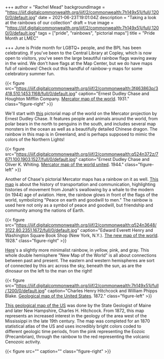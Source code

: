 +++
author = "Rachel Mead"
backgroundImage = "https://iiif.digitalcommonwealth.org/iiif/2/commonwealth:7h149x51j/full/,1200/0/default.jpg"
date = 2021-06-23T19:01:04Z
description = "Taking a look at the rainbows of our collection"
draft = true
image = "https://iiif.digitalcommonwealth.org/iiif/2/commonwealth:7h149x51j/full/,1200/0/default.jpg"
tags = ["pride", "rainbows", "pictorial maps"]
title = "Pride Month at LMEC"

+++
June is Pride month for LGBTQ+ people, and the BPL has been celebrating. If you've been to the Central Library at Copley, which is now open to visitors, you've seen the large beautiful rainbow flags waving away in the wind. We don't have flags at the Map Center, but we do have maps full of rainbows! Check out this handful of rainbow-y maps for some celebratory summer fun.

{{< figure src="https://iiif.digitalcommonwealth.org/iiif/2/commonwealth:3f463863p/3418,510,1453,1168/full/0/default.jpg" caption="Ernest Dudley Chase and Houghton Mifflin Company. [Mercator map of the world](https://collections.leventhalmap.org/search/commonwealth:3f463862d). 1931." class="figure-right" >}}

We'll start with [this](https://collections.leventhalmap.org/search/commonwealth:3f463862d) pictorial map of the world on the Mercator projection by Ernest Dudley Chase. It features people and animals around the world, from polar bears in the north to penguins in the south, and includes several map monsters in the ocean as well as a beautifully detailed Chinese dragon. The rainbow in this map is in Greenland, and is perhaps supposed to mimic the colors of the Northern Lights!

{{< figure src="https://iiif.digitalcommonwealth.org/iiif/2/commonwealth:q524n372z/7671,100,1903,1527/full/0/default.jpg" caption="Ernest Dudley Chase and Oliver K. Whiting. [Mercator map of the world united](https://collections.leventhalmap.org/search/commonwealth:q524n371p). 1944." class="figure-left" >}}

Another of Chase's pictorial Mercator maps has a rainbow on it as well. [This map](https://collections.leventhalmap.org/search/commonwealth:q524n371p) is about the history of transportation and communication, highlighting histories of movement from Jonah's swallowing by a whale to the modern (in 1944) age of aviation. Here, the rainbow glows in front of the flags of the world, symbolizing "Peace on earth and goodwill to men." The rainbow is used here not only as a symbol of peace and goodwill, but friendship and community among the nations of Earth.

{{< figure src="https://iiif.digitalcommonwealth.org/iiif/2/commonwealth:q524n3648/3122,80,2351,1672/full/0/default.jpg" caption="Edward Everett Henry and Washington Square Book Shop (New York, N.Y.). [The new map of the world](https://collections.leventhalmap.org/search/commonwealth:q524n3630). 1928." class="figure-right" >}}

[Here](https://collections.leventhalmap.org/search/commonwealth:q524n3630)'s a slightly more minimalist rainbow, in yellow, pink, and gray. This whole double hemisphere "New Map of the World" is all about connections between past and present. The eastern and western hemispheres are sort of connected by this arc across the sky, beneath the sun, as are the dinosaur on the left to the man on the right!

{{< figure src="https://iiif.digitalcommonwealth.org/iiif/2/commonwealth:7h149x51j/full/,1200/0/default.jpg" caption="Charles Henry Hitchcock and William Phipps Blake.  [Geological map of the United States](https://collections.leventhalmap.org/search/commonwealth:7h149x508). 1872." class="figure-left" >}}

[This geological map of the US](https://collections.leventhalmap.org/search/commonwealth:7h149x508) was done by the State Geologist of Maine and later New Hampshire, Charles H. Hitchcock. From 1872, this map represents an increased interest in the geology of the area west of the Mississippi in the late 19th century. The map was completed for an 1870 statistical atlas of the US and uses incredibly bright colors coded to different geologic time periods, from the pink representing the Eozoic (Precambrian), through the rainbow to the red representing the volcanic Cenozoic activity.

{{< figure src="" caption="" class="figure-right" >}}